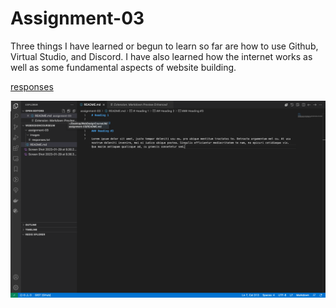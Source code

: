 # Assignment-03

Three things I have learned or begun to learn so far are how to use Github, Virtual Studio, and Discord. I have also learned how the internet works as well as some fundamental aspects of website building.

[responses](responses.txt)

![](images/visualstudiocode.png)

